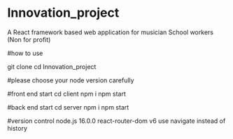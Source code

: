 # Innovation_project
A React framework based web application for musician School workers (Non for profit)

#how to use


git clone 
cd Innovation_project

#please choose your node version carefully

#front end start
cd client
npm i
npm start

#back end start
cd server
npm i
npm start


#version control
node.js 16.0.0
react-router-dom v6
    use navigate instead of history



